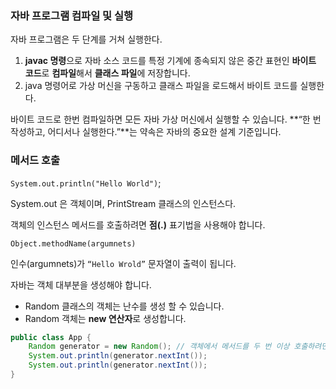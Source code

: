 ### 자바 프로그램 컴파일 및 실행

자바 프로그램은 두 단계를 거쳐 실행한다.

1. **javac 명령**으로 자바 소스 코드를 특정 기계에 종속되지 않은 중간 표현인 **바이트 코드**로 **컴파일**해서 **클래스 파일**에 저장합니다.
2. java 명령어로 가상 머신을 구동하고 클래스 파일을 로드해서 바이트 코드를 실행한다.

바이트 코드로 한번 컴파일하면 모든 자바 가상 머신에서 실행할 수 있습니다. **“한 번 작성하고, 어디서나 실행한다.”**는 약속은 자바의 중요한 설계 기준입니다.

### 메서드 호출

`System.out.println("Hello World")`;

System.out 은 객체이며, PrintStream 클래스의 인스턴스다.

객체의 인스턴스 메서드를 호출하려면 **점(.)** 표기법을 사용해야 합니다.

`Object.methodName(argumnets)`

인수(argumnets)가 `“Hello Wrold”` 문자열이 출력이 됩니다.

자바는 객체 대부분을 생성해야 합니다.

- Random 클래스의 객체는 난수를 생성 할 수 있습니다.
- Random 객체는  **new 연산자**로 생성합니다.

```java
public class App {
    Random generator = new Random(); // 객체에서 메서드를 두 번 이상 호출하려면 해당 객체를 변수에 저장해야 합니다.
    System.out.println(generator.nextInt());
    System.out.println(generator.nextInt());
}
```
